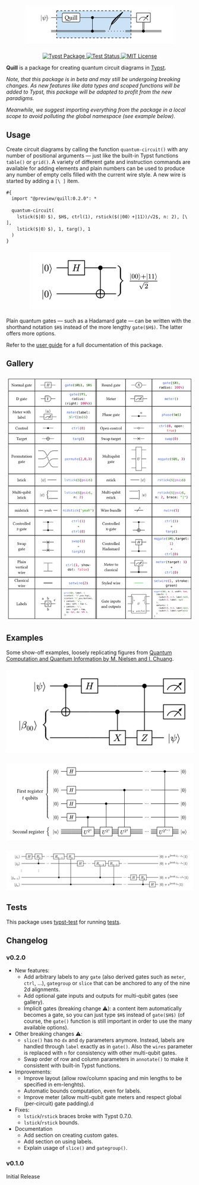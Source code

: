 <h1 align="center">
  <img alt="Quantum Circuit" src="docs/images/logo.svg" style="max-width: 100%; width: 300pt">
</h1>


<p align="center">
  <a href="https://typst.app/docs/packages/">
    <img alt="Typst Package" src="https://img.shields.io/badge/dynamic/toml?url=https%3A%2F%2Fraw.githubusercontent.com%2FMc-Zen%2Fquill%2Fmain%2Ftypst.toml&query=%24.package.version&prefix=v&logo=typst&label=package&color=239DAD"/>
  </a>
  <a href="https://github.com/Mc-Zen/quill/actions/workflows/run_tests.yml">
    <img alt="Test Status" src="https://github.com/Mc-Zen/quill/actions/workflows/run_tests.yml/badge.svg"/>
  </a>
  <a href="https://github.com/Mc-Zen/quill/blob/main/LICENSE">
    <img alt="MIT License" src="https://img.shields.io/badge/license-MIT-blue"/>
  </a>
</p>

**Quill** is a package for creating quantum circuit diagrams in [Typst](https://typst.app/). 


_Note, that this package is in beta and may still be undergoing breaking changes. As new features like data types and scoped functions will be added to Typst, this package will be adapted to profit from the new paradigms._

_Meanwhile, we suggest importing everything from the package in a local scope to avoid polluting the global namespace (see example below)._


## Usage

Create circuit diagrams by calling the function `quantum-circuit()` with any number of positional arguments — just like the built-in Typst functions `table()` or `grid()`. A variety of different gate and instruction commands are available for adding elements and plain numbers can be used to produce any number of empty cells filled with the current wire style. A new wire is started by adding a `[\ ]` item. 

```typ
#{
  import "@preview/quill:0.2.0": *

  quantum-circuit(
    lstick($|0〉$), $H$, ctrl(1), rstick($(|00〉+|11〉)/√2$, n: 2), [\ ],
    lstick($|0〉$), 1, targ(), 1
  )
}
```
<h3 align="center">
  <img alt="Bell Circuit" src="docs/images/bell.svg">
</h3>

Plain quantum gates — such as a Hadamard gate — can be written with the shorthand notation `$H$` instead of the more lengthy `gate($H$)`. The latter offers more options. 

Refer to the [user guide](docs/guide/quill-guide.pdf) for a full documentation of this package.

## Gallery

<h3 align="center">
  <img alt="Gallery" src="docs/images/gallery.svg" />
</h3>

## Examples

Some show-off examples, loosely replicating figures from [Quantum Computation and Quantum Information by M. Nielsen and I. Chuang](https://www.cambridge.org/highereducation/books/quantum-computation-and-quantum-information/01E10196D0A682A6AEFFEA52D53BE9AE#overview).

<h3 align="center">
  <img alt="Quantum teleportation circuit" src="docs/images/teleportation.svg">
</h3>
<h3 align="center">
  <img alt="Quantum circuit for phase estimation" src="docs/images/phase-estimation.svg">
</h3>
<h3 align="center">
  <img alt="Quantum fourier transformation circuit" src="docs/images/qft.svg">
</h3>

## Tests
This package uses [typst-test](https://github.com/tingerrr/typst-test/) for running [tests](tests/). 


## Changelog


### v0.2.0
- New features:
  - Add arbitrary labels to any `gate` (also derived gates such as `meter`, `ctrl`, ...), `gategroup` or `slice` that can be anchored to any of the nine 2d alignments. 
  - Add optional gate inputs and outputs for multi-qubit gates (see gallery).
  - Implicit gates (breaking change ⚠️): a content item automatically becomes a gate, so you can just type `$H$` instead of `gate($H$)` (of course, the `gate()` function is still important in order to use the many available options). 
- Other breaking changes ⚠️: 
  - `slice()` has no `dx` and `dy` parameters anymore. Instead, labels are handled through `label` exactly as in `gate()`. Also the `wires` parameter is replaced with `n` for consistency with other multi-qubit gates. 
  - Swap order of row and column parameters in `annotate()` to make it consistent with built-in Typst functions. 
- Improvements: 
  - Improve layout (allow row/column spacing and min lengths to be specified in em-lenghts).
  - Automatic bounds computation, even for labels. 
  - Improve meter (allow multi-qubit gate meters and respect global (per-circuit) gate padding).d
- Fixes:
  - `lstick`/`rstick` braces broke with Typst 0.7.0.
  - `lstick`/`rstick` bounds.
- Documentation
  - Add section on creating custom gates. 
  - Add section on using labels. 
  - Explain usage of `slice()` and `gategroup()`.
  <!-- - Add Tips and tricks section -->

### v0.1.0

Initial Release